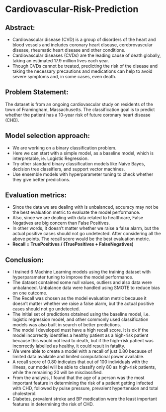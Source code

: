 # Cardiovascular-Risk-Prediction

## Abstract:
* Cardiovascular disease (CVD) is a group of disorders of the heart and blood vessels and includes coronary heart disease, cerebrovascular disease, rheumatic heart disease and other conditions.
* Cardiovascular diseases (CVDs) are the leading cause of death globally, taking an estimated 17.9 million lives each year.
* Though CVDs cannot be treated, predicting the risk of the disease and taking the necessary precautions and medications can help to avoid severe symptoms and, in some cases, even death.

## Problem Statement: 
The dataset is from an ongoing cardiovascular study on residents of the town of Framingham, Massachusetts. The classification goal is to predict whether the patient has a 10-year risk of future coronary heart disease (CHD).


## Model selection approach:

* We are working on a binary classification problem.
* Here we can start with a simple model, as a baseline model, which is interpretable, ie. Logistic Regression.
* Try other standard binary classification models like Naive Bayes, decision tree classifiers, and support vector machines.
* Use ensemble models with hyperparameter tuning to check whether they give better predictions.

## Evaluation metrics:

* Since the data we are dealing with is unbalanced, accuracy may not be the best evaluation metric to evaluate the model performance.
* Also, since we are dealing with data related to healthcare, False Negatives are big concern than False Positives.
* In other words, it doesn’t matter whether we raise a false alarm, but the actual positive cases should not go undetected. After considering all the above points. The recall score would be the best evaluation metric.
* **Recall = TruePositives / (TruePositives + FalseNegatives)**


## Conclusion:

* I trained 6 Machine Learning models using the training dataset with hyperparameter tuning to improve the model performance.
* The dataset contained some null values, outliers and also data were unbalanced. Unbalance data were handled using SMOTE to reduce bias on one outcome.
* The Recall was chosen as the model evaluation metric because it doesn’t matter whether we raise a false alarm, but the actual positive cases should not go undetected. 
* The initial set of predictions obtained using the baseline model, i.e. logistic regression model, and other commonly used classification models was also built in search of better predictions.
* The model I developed must have a high recall score. It is ok if the model incorrectly identifies a healthy patient as a high-risk patient because this would not lead to death, but if the high-risk patient was incorrectly labelled as healthy, it could result in fatality.
* We were able to create a model with a recall of just 0.80 because of limited data available and limited computational power available.
* A recall score of 0.80 indicates that out of 100 individuals with the illness, our model will be able to classify only 80 as high-risk patients, while the remaining 20 will be misclassified.
* From the analysis, I found that the age of a person was the most important feature in determining the risk of a patient getting infected with CHD, followed by pulse pressure, prevalent hypertension and total cholesterol.
* Diabetes, prevalent stroke and BP medication were the least important features in determining the risk of CHD.

